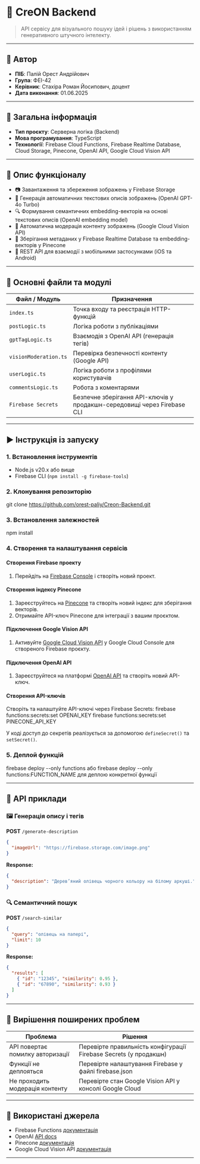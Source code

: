 # 📘 CreON Backend

> API сервісу для візуального пошуку ідей і рішень з використанням генеративного штучного інтелекту.
---

## 👤 Автор

* **ПІБ**: Палій Орест Андрійович
* **Група**: ФЕІ-42
* **Керівник**: Стахіра Роман Йосипович, доцент
* **Дата виконання**: 01.06.2025

---

## 📌 Загальна інформація

* **Тип проєкту**: Серверна логіка (Backend)
* **Мова програмування**: TypeScript
* **Технології**: Firebase Cloud Functions, Firebase Realtime Database, Cloud Storage, Pinecone, OpenAI API, Google Cloud Vision API

---

## 🧠 Опис функціоналу

* 📷 Завантаження та збереження зображень у Firebase Storage
* 📝 Генерація автоматичних текстових описів зображень (OpenAI GPT-4o Turbo)
* 🔍 Формування семантичних embedding-векторів на основі текстових описів (OpenAI embedding model)
* 🚫 Автоматична модерація контенту зображень (Google Cloud Vision API)
* 🔗 Зберігання метаданих у Firebase Realtime Database та embedding-векторів у Pinecone
* 📡 REST API для взаємодії з мобільними застосунками (iOS та Android)

---

## 🧱 Основні файли та модулі

| Файл / Модуль         | Призначення                                                             |
| --------------------- | ----------------------------------------------------------------------- |
| `index.ts`            | Точка входу та реєстрація HTTP-функцій                                  |
| `postLogic.ts`        | Логіка роботи з публікаціями                                            |
| `gptTagLogic.ts`      | Взаємодія з OpenAI API (генерація тегів)                                |
| `visionModeration.ts` | Перевірка безпечності контенту (Google API)                             |
| `userLogic.ts`        | Логіка роботи з профілями користувачів                                  |
| `commentsLogic.ts`    | Робота з коментарями                                                    |
| `Firebase Secrets`    | Безпечне зберігання API-ключів у продакшн-середовищі через Firebase CLI |

---

## ▶️ Інструкція із запуску

### 1. Встановлення інструментів

* Node.js v20.x або вище
* Firebase CLI (`npm install -g firebase-tools`)

### 2. Клонування репозиторію

git clone https://github.com/orest-paliy/Creon-Backend.git


### 3. Встановлення залежностей

npm install

### 4. Створення та налаштування сервісів

#### Створення Firebase проекту

1. Перейдіть на [Firebase Console](https://console.firebase.google.com/) і створіть новий проект.

#### Створення індексу Pinecone

1. Зареєструйтесь на [Pinecone](https://www.pinecone.io/) та створіть новий індекс для зберігання векторів.
2. Отримайте API-ключ Pinecone для інтеграції з вашим проєктом.

#### Підключення Google Vision API

1. Активуйте [Google Cloud Vision API](https://console.cloud.google.com/apis/library/vision.googleapis.com) у Google Cloud Console для створеного Firebase проєкту.

#### Підключення OpenAI API

1. Зареєструйтеся на платформі [OpenAI API](https://platform.openai.com/api-keys) та створіть новий API-ключ.

#### Створення API-ключів

Створіть та налаштуйте API-ключі через Firebase Secrets:
firebase functions:secrets:set OPENAI_KEY
firebase functions:secrets:set PINECONE_API_KEY

У коді доступ до секретів реалізується за допомогою `defineSecret()` та `setSecret()`.

### 5. Деплой функцій

firebase deploy --only functions
або firebase deploy --only functions:FUNCTION_NAME для деплою конкретної функції

---

## 🔌 API приклади

### 🖼️ Генерація опису і тегів

**POST** `/generate-description`

```json
{
  "imageUrl": "https://firebase.storage.com/image.png"
}
```

**Response:**

```json
{
  "description": "Дерев’яний олівець чорного кольору на білому аркуші."
}
```

### 🔍 Семантичний пошук

**POST** `/search-similar`

```json
{
  "query": "олівець на папері",
  "limit": 10
}
```

**Response:**

```json
{
  "results": [
    { "id": "12345", "similarity": 0.95 },
    { "id": "67890", "similarity": 0.93 }
  ]
}
```

---

## 🧪 Вирішення поширених проблем

| Проблема                         | Рішення                                                           |
| -------------------------------- | ------------------------------------------------------------------|
| API повертає помилку авторизації | Перевірте правильність конфігурації Firebase Secrets (у продакшн) |
| Функції не деплояться            | Перевірте налаштування Firebase у файлі firebase.json             |
| Не проходить модерація контенту  | Перевірте стан Google Vision API у консолі Google Cloud           |

---

## 🧾 Використані джерела

* Firebase Functions [документація](https://firebase.google.com/docs/functions)
* OpenAI [API docs](https://platform.openai.com/docs)
* Pinecone [документація](https://www.pinecone.io/docs)
* Google Cloud Vision API [документація](https://cloud.google.com/vision/docs)

---

